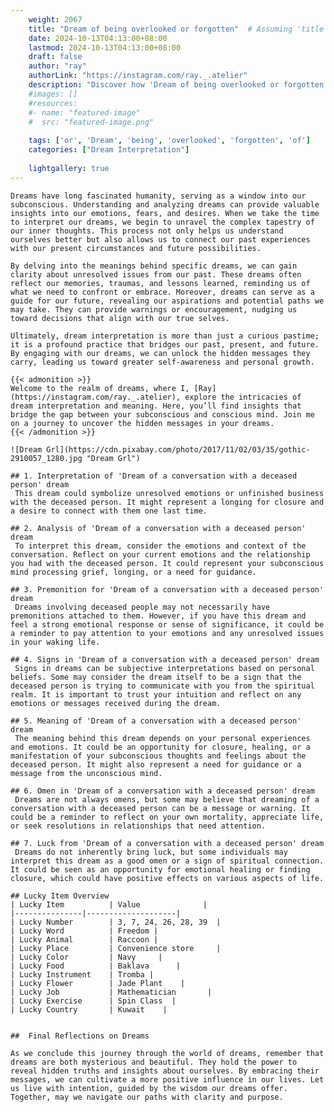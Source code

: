 ```yaml
---
    weight: 2067
    title: "Dream of being overlooked or forgotten"  # Assuming 'title' column exists
    date: 2024-10-13T04:13:00+08:00
    lastmod: 2024-10-13T04:13:00+08:00
    draft: false
    author: "ray"
    authorLink: "https://instagram.com/ray._.atelier"
    description: "Discover how 'Dream of being overlooked or forgotten' can interpret your future and uncover its significant meanings in your life."
    #images: []
    #resources:
    #- name: "featured-image"
    #  src: "featured-image.png"
    
    tags: ['or', 'Dream', 'being', 'overlooked', 'forgotten', 'of']
    categories: ["Dream Interpretation"]
    
    lightgallery: true
---
```

    
    Dreams have long fascinated humanity, serving as a window into our subconscious. Understanding and analyzing dreams can provide valuable insights into our emotions, fears, and desires. When we take the time to interpret our dreams, we begin to unravel the complex tapestry of our inner thoughts. This process not only helps us understand ourselves better but also allows us to connect our past experiences with our present circumstances and future possibilities.
    
    By delving into the meanings behind specific dreams, we can gain clarity about unresolved issues from our past. These dreams often reflect our memories, traumas, and lessons learned, reminding us of what we need to confront or embrace. Moreover, dreams can serve as a guide for our future, revealing our aspirations and potential paths we may take. They can provide warnings or encouragement, nudging us toward decisions that align with our true selves.
    
    Ultimately, dream interpretation is more than just a curious pastime; it is a profound practice that bridges our past, present, and future. By engaging with our dreams, we can unlock the hidden messages they carry, leading us toward greater self-awareness and personal growth.
    
    {{< admonition >}}
    Welcome to the realm of dreams, where I, [Ray](https://instagram.com/ray._.atelier), explore the intricacies of dream interpretation and meaning. Here, you’ll find insights that bridge the gap between your subconscious and conscious mind. Join me on a journey to uncover the hidden messages in your dreams.
    {{< /admonition >}}
    
    ![Dream Grl](https://cdn.pixabay.com/photo/2017/11/02/03/35/gothic-2910057_1280.jpg "Dream Grl")
    
    ## 1. Interpretation of 'Dream of a conversation with a deceased person' dream
     This dream could symbolize unresolved emotions or unfinished business with the deceased person. It might represent a longing for closure and a desire to connect with them one last time.
    
    ## 2. Analysis of 'Dream of a conversation with a deceased person' dream
     To interpret this dream, consider the emotions and context of the conversation. Reflect on your current emotions and the relationship you had with the deceased person. It could represent your subconscious mind processing grief, longing, or a need for guidance.
    
    ## 3. Premonition for 'Dream of a conversation with a deceased person' dream
     Dreams involving deceased people may not necessarily have premonitions attached to them. However, if you have this dream and feel a strong emotional response or sense of significance, it could be a reminder to pay attention to your emotions and any unresolved issues in your waking life.
    
    ## 4. Signs in 'Dream of a conversation with a deceased person' dream
     Signs in dreams can be subjective interpretations based on personal beliefs. Some may consider the dream itself to be a sign that the deceased person is trying to communicate with you from the spiritual realm. It is important to trust your intuition and reflect on any emotions or messages received during the dream.
    
    ## 5. Meaning of 'Dream of a conversation with a deceased person' dream
     The meaning behind this dream depends on your personal experiences and emotions. It could be an opportunity for closure, healing, or a manifestation of your subconscious thoughts and feelings about the deceased person. It might also represent a need for guidance or a message from the unconscious mind.
    
    ## 6. Omen in 'Dream of a conversation with a deceased person' dream
     Dreams are not always omens, but some may believe that dreaming of a conversation with a deceased person can be a message or warning. It could be a reminder to reflect on your own mortality, appreciate life, or seek resolutions in relationships that need attention.
    
    ## 7. Luck from 'Dream of a conversation with a deceased person' dream
     Dreams do not inherently bring luck, but some individuals may interpret this dream as a good omen or a sign of spiritual connection. It could be seen as an opportunity for emotional healing or finding closure, which could have positive effects on various aspects of life.
    
    ## Lucky Item Overview
    | Lucky Item          | Value              |
    |---------------|--------------------|
    | Lucky Number        | 3, 7, 24, 26, 28, 39  |
    | Lucky Word          | Freedom |
    | Lucky Animal        | Raccoon |
    | Lucky Place         | Convenience store     |
    | Lucky Color         | Navy     |
    | Lucky Food          | Baklava      |
    | Lucky Instrument    | Tromba |
    | Lucky Flower        | Jade Plant    |
    | Lucky Job           | Mathematician       |
    | Lucky Exercise      | Spin Class  |
    | Lucky Country       | Kuwait    |
    
    
    ##  Final Reflections on Dreams
    
    As we conclude this journey through the world of dreams, remember that dreams are both mysterious and beautiful. They hold the power to reveal hidden truths and insights about ourselves. By embracing their messages, we can cultivate a more positive influence in our lives. Let us live with intention, guided by the wisdom our dreams offer. Together, may we navigate our paths with clarity and purpose.
    